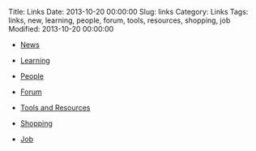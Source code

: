 Title: Links
Date: 2013-10-20 00:00:00
Slug: links
Category: Links
Tags: links, new, learning, people, forum, tools, resources, shopping, job
Modified: 2013-10-20 00:00:00

- [News](www.legendu.net/miscellanea/news/)

- [Learning](www.legendu.net/miscellanea/learning/) 

- [People](www.legendu.net/miscellanea/people/) 

- [Forum](www.legendu.net/miscellanea/forum/) 

- [Tools and Resources](www.legendu.net/miscellanea/tools/) 

- [Shopping](www.legendu.net/miscellanea/shopping/) 

- [Job](www.legendu.net/miscellanea/job/) 
